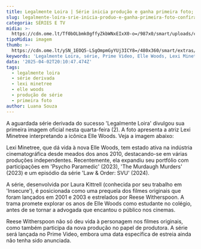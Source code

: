 ```yaml
---
title: Legalmente Loira | Série inicia produção e ganha primeira foto; confira
slug: legalmente-loira-srie-inicia-produo-e-ganha-primeira-foto-confira
categoria: SÉRIES E TV
midia: >-
  https://cdn.ome.lt/Tf0bOLbmk0gffyZkbWNxEIxX0-o=/987x0/smart/uploads/conteudo/fotos/image_99.png
tipoMidia: imagem
thumb: >-
  https://cdn.ome.lt/ySN_1EOQ5-LSgOmpmGyYUj3ICY8=/480x360/smart/extras/conteudos/image_99.png
keywords: 'Legalmente Loira, série, Prime Video, Elle Woods, Lexi Minetree'
data: '2025-04-02T20:10:47.474Z'
tags:
  - legalmente loira
  - série derivada
  - lexi minetree
  - elle woods
  - produção de série
  - primeira foto
author: Luana Souza
---
```


A aguardada série derivada do sucesso 'Legalmente Loira' divulgou sua primeira imagem oficial nesta quarta-feira (2). A foto apresenta a atriz Lexi Minetree interpretando a icônica Elle Woods. Veja a imagem abaixo:

Lexi Minetree, que dá vida à nova Elle Woods, tem estado ativa na indústria cinematográfica desde meados dos anos 2010, destacando-se em várias produções independentes. Recentemente, ela expandiu seu portfólio com participações em 'Psycho Paramedic' (2023), 'The Murdaugh Murders' (2023) e um episódio da série 'Law & Order: SVU' (2024).

A série, desenvolvida por Laura Kittrell (conhecida por seu trabalho em 'Insecure'), é posicionada como uma prequela dos filmes originais que foram lançados em 2001 e 2003 e estrelados por Reese Witherspoon. A trama promete explorar os anos de Elle Woods como estudante no colégio, antes de se tornar a advogada que encantou o público nos cinemas.

Reese Witherspoon não só deu vida à personagem nos filmes originais, como também participa da nova produção no papel de produtora. A série será lançada no Prime Video, embora uma data específica de estreia ainda não tenha sido anunciada.
